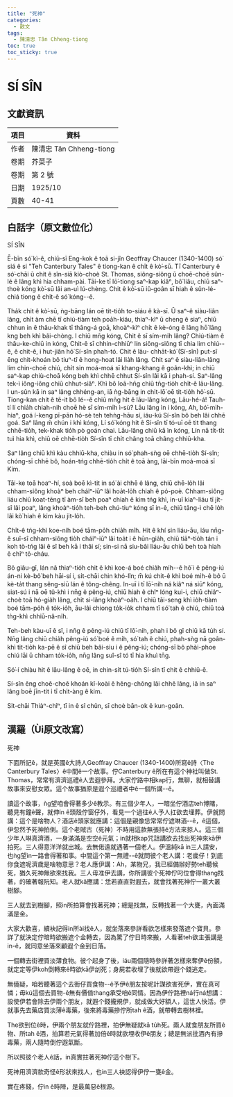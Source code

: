 ```yaml
---
title: "死神"
categories:
  - 散文
tags:
  - 陳清忠 Tân Chheng-tiong 
toc: true
toc_sticky: true
---
```


# SÍ SÎN

## 文獻資訊

| 項目 | 資料 |
|---|---|
| 作者 | 陳清忠 Tân Chheng-tiong  |
| 卷期 | 芥菜子 |
| 卷期 | 第 2 號 |
| 日期 | 1925/10 |
| 頁數 | 40-41 |

## 白話字（原文數位化）

SÍ SÎN

Ē-bīn só͘ kì-ê, chiū-sī Eng-kok ê toā si-jîn Geoffray Chaucer (1340-1400) só͘ siá ê si "Teh Canterbury Tales" ê tiong-kan ê chi̍t ê kò͘-sū. Tī Canterbury ê só͘-chāi ū chit ê sîn-siā kiò-choè St. Thomas, siông-siông ū choē-choē sûn-lé ê lâng khì hia chham-pài. Tāi-ke tī lō͘-tiong saⁿ-kap kiâⁿ, bô͘ liâu, chiū saⁿ-thoè kóng kò͘-sū lâi an-uì lú-chèng. Chit ê kò͘-sū iû-goân sī hiah ê sûn-lé-chiá tiong ê chi̍t-ê só͘ kóng--ê.

Tha̍k chit ê kò͘-sū, ǹg-bāng lán oē tit-tio̍h to-siáu ê kà-sī. Ū saⁿ-ê siàu-liân lâng, chi̍t àm chē tī chiú-tiàm teh poa̍h-kiáu, thiaⁿ-kìⁿ ū cheng ê siaⁿ, chiū chhun in ê thâu-khak tī thâng-á goā, khoàⁿ-kìⁿ chi̍t ê kè-óng ê lâng hō͘ lâng kng beh khì bâi-chòng. I chiū mn̄g kóng, Chit ê sī sím-mi̍h lâng? Chiú-tiàm ê thâu-ke-chiū in kóng, Chit-ê sī chhin-chhiūⁿ lín siông-siông tī chia lim chiú--ê, ê chit-ê, i hut-jiân hō͘ Sí-sîn phah-tó. Chit ê lāu- chha̍t-kó͘ (Sí-sîn) put-sî ēng chit-khoán bô tiuⁿ-tî ê hong-hoat lâi lia̍h lâng. Chit saⁿ ê siàu-liân-lâng lim chin-choē chiú, chi̍t sin moá-moá sī khang-khang ê goân-khì; in chiū saⁿ-kap chiù-choā kóng beh khì chhē chhut Sí-sîn lâi kā i phah-sí. Saⁿ-lâng tek-ì iông-iông chiū chhut-siâⁿ. Khì bô loā-hn̄g chiū tn̄g-tio̍h chi̍t-ê lāu-lâng. I un-sûn kā in saⁿ lâng chhéng-an, iā ǹg-bāng in chi̍t-lō͘ oē tit-tio̍h hô͘-sū. Tiong-kan chit ê tē-it bô lé--ê chiū mn̄g hit ê lāu-lâng kóng, Lāu-hé-á! Tauh-tí lí chia̍h chiah-nih choē hè sī sím-mi̍h ì-sù? Lāu lâng ìn i kóng, Ah, bó͘-mi̍h-hiaⁿ, goá í-keng pī-pān hó-sè teh tehǹg-hāu sí, iáu-kú Sí-sîn bô beh lâi chhē goá. Saⁿ lâng m̄ chún i khì kóng, Lí só͘ kóng hit ê Sí-sîn tī tó-uī oē tit thang chhē-tio̍h, tek-khak tio̍h pò goán chai. Lāu-lâng chiū kā ìn kóng, Lín nā ti̍t-ti̍t tuì hia khì, chiū oē chhē-tio̍h Sí-sîn tī chi̍t châng toā châng chhiū-kha.

Saⁿ lâng chiū khì kàu chhiū-kha, chiàu in só͘ phah-sǹg oē chhē-tio̍h Sí-sîn; chóng-sī chhē bô, hoán-tńg chhē-tio̍h chi̍t ê toā àng, lāi-bīn moá-moá sī Kim.

Tāi-ke toā hoaⁿ-hí, soà boē kì-tit in só͘ ài chhē ê lâng, chiū chē-lo̍h lâi chham-siông khoàⁿ beh cháiⁿ-iūⁿ lâi hoa̍t-lo̍h chiah ê pó-poè. Chham-siông liáu chiū koat-tēng tī àm-sî beh poaⁿ chiah ê kim tńg khì, in-uī kiaⁿ-liáu tī ji̍t-sî lâi poaⁿ, lâng khoàⁿ-tio̍h teh-beh chú-tiuⁿ kóng sī in-ê, chiū tâng-ì chē lo̍h lâi kò͘ hiah ê kim kàu ji̍t-lo̍h.

Chi̍t-ê tńg-khì koe-nih boé tām-po̍h chia̍h mi̍h. Hit ê khí sin liáu-āu, iáu nn̄g-ê suî-sî chham-siông tio̍h cháiⁿ-iūⁿ lâi toa̍t i ê hūn-gia̍h, chiū tiāⁿ-tio̍h tán i koh tò-tńg lâi ê sî beh kā i thâi sí; sin-si nā siu-bâi liáu-āu chiū beh toà hiah ê chîⁿ tô-cháu.

Bô giâu-gî, lán nā thiaⁿ-tio̍h chit ê khì koe-á boé chia̍h mi̍h--ê hō͘ i ê pêng-iú án-ni kè-bô͘ beh hāi-sí i, si̍t-chāi chin khó-lîn; m̄ kú chit-ê khì boé mi̍h-ê bô ū kè-ta̍t thang sêng-siū lán ê tông-chêng. In-uī i tī lō͘-nih ná kiâⁿ ná siūⁿ kóng, siat-sú i nā oē tû-khì i nn̄g ê pêng-iú, chiū hiah ê chîⁿ lóng kui-i, chiū chiâⁿ-choè toā hó-gia̍h lâng, chit sì-lâng khoàⁿ-oa̍h. I chiū tāi-seng khì io̍h-tiàm boé tām-po̍h ê to̍k-io̍h, āu-lâi chiong to̍k-io̍k chham tī só͘ tah ê chiú, chiū toà tǹg-khì chhiū-nâ-ni̍h.

Teh-beh kàu-uī ê sî, i nn̄g ê pêng-iú chiū tī lō͘-nih, phah i bô gî chiū kā tu̍h sí. Nn̄g lâng chiū chia̍h pêng-iú só͘ boé ê mi̍h, só͘ tah ê chiú, phah-sǹg nā goân-khì tit-tio̍h ka-pē ê sî chiū beh bâi-siu i ê pêng-iú; chóng-sī bô phài-phoe chiú lāi ū chham to̍k-io̍h, nn̄g lâng suî-sî tó tī hia khuì tn̄g.

Só͘-í chiàu hit ê lāu-lâng ê oē, in chin-si̍t tú-tio̍h Sí-sîn tī chit ê chhiū-ē.

Sí-sîn ēng choē-choē khoán kî-koài ê hêng-chōng lâi chhē lâng, iā in saⁿ lâng boē jīn-tit i tī chi̍t-àng ê kim.

Si̍t-chāi Thiàⁿ-chîⁿ, tī in ê sî chûn, sī choè bān-ok ê kun-goân.

## 漢羅（Ùi原文改寫）

死神

下面所記ê，就是英國ê大詩人Geoffray Chaucer (1340-1400)所寫ê詩〈The Canterbury Tales〉ê中間ê一个故事。佇Canterbury ê所在有這个神社叫做St. Thomas，常常有濟濟巡禮ê人去遐參拜。大家佇路中相kap行，無聊，就相替講故事來安慰女眾。這个故事猶原是遐个巡禮者中ê一個所講--ê。

讀這个故事，ǹg望咱會得著多少ê教示。有三個少年人，一暗坐佇酒店teh博賭，聽見有鐘ê聲，就伸in ê頭殼佇窗仔外，看見一个過往ê人予人扛欲去埋葬。伊就問講：這个是啥物人？酒店ê頭家就應講：這個是親像恁常常佇遮啉酒--ê，ê這個，伊忽然予死神拍倒。這个老賊古（死神）不時用這款無張持ê方法來掠人。這三個少年人啉真濟酒，一身滿滿是空空ê元氣；in就相kap咒詛講欲去找出死神來kā伊拍死。三人得意洋洋就出城。去無偌遠就遇著一個老人。伊溫純kā in三人請安，也ǹg望in一路會得著和事。中間這个第一無禮--ê就問彼个老人講：老歲仔！到底你食遮呢濟歲是啥物意思？老人應伊講：Ah，某物兄，我已經備辦好勢teh聽候死，猶久死神無欲來找我。三人毋准伊去講，你所講彼个死神佇叼位會得thang找著，的確著報阮知。老人就kā應講：恁若直直對遐去，就會找著死神佇一叢大叢樹腳。

三人就去到樹腳，照in所拍算會找著死神；總是找無，反轉找著一个大甕，內面滿滿是金。

大家大歡喜，續袂記得in所ài找ê人，就坐落來參詳看欲怎樣來發落遮个寶貝。參詳了就決定佇暗時欲搬遮个金轉去，因為驚了佇日時來搬，人看著teh欲主張講是in-ê，就同意坐落來顧遐个金到日落。

一個轉去街裡買淡薄食物。彼个起身了後，iáu兩個隨時參詳著怎樣來奪伊ê份額，就定定等伊koh倒轉來ê時欲kā伊刣死；身屍若收埋了後就欲帶遐个錢逃走。

無僥疑，咱若聽著這个去街仔買食物--ê予伊ê朋友按呢計謀欲害死伊，實在真可憐；毋kú這個去買物-ê無有價值thang承受咱ê同情。因為伊佇路裡ná行ná想講：設使伊若會除去伊兩个朋友，就遐个錢攏規伊，就成做大好額人，這世人快活。伊就事先去藥店買淡薄ê毒藥，後來將毒藥摻佇所tah ê酒，就帶轉去樹林裡。

The欲到位ê時，伊兩个朋友就佇路裡，拍伊無疑就kā tu̍h死。兩人就食朋友所買ê物、所tah ê酒，拍算若元氣得著加倍ê時就欲埋收伊ê朋友；總是無派批酒內有摻毒藥，兩人隨時倒佇遐氣斷。

所以照彼个老人ê話，in真實拄著死神佇這个樹下。

死神用濟濟款奇怪ê形狀來找人，也in三人袂認得伊佇一甕ê金。

實在疼錢，佇in ê時陣，是最萬惡ê根源。
